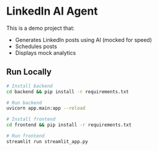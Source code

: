# LinkedIn AI Agent

This is a demo project that:
- Generates LinkedIn posts using AI (mocked for speed)
- Schedules posts
- Displays mock analytics

## Run Locally

```bash
# Install backend
cd backend && pip install -r requirements.txt

# Run backend
uvicorn app.main:app --reload

# Install frontend
cd frontend && pip install -r requirements.txt

# Run frontend
streamlit run streamlit_app.py





